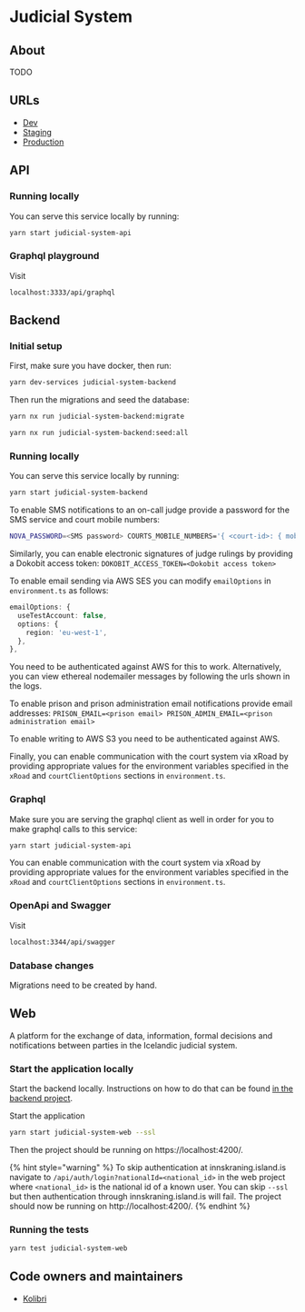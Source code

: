 # Judicial System

## About

TODO

## URLs

- [Dev](https://judicial-system.dev01.devland.is)
- [Staging](https://judicial-system.staging01.devland.is)
- [Production](https://rettarvorslugatt.island.is)

## API

### Running locally

You can serve this service locally by running:

```bash
yarn start judicial-system-api
```

### Graphql playground

Visit

```text
localhost:3333/api/graphql
```

## Backend

### Initial setup

First, make sure you have docker, then run:

```bash
yarn dev-services judicial-system-backend
```

Then run the migrations and seed the database:

```bash
yarn nx run judicial-system-backend:migrate
```

```bash
yarn nx run judicial-system-backend:seed:all
```

### Running locally

You can serve this service locally by running:

```bash
yarn start judicial-system-backend
```

To enable SMS notifications to an on-call judge provide a password for the SMS service and court mobile numbers:

```bash
NOVA_PASSWORD=<SMS password> COURTS_MOBILE_NUMBERS='{ <court-id>: { mobileNumbers: <judge mobile number> } }' yarn start judicial-system-backend
```

Similarly, you can enable electronic signatures of judge rulings by providing a Dokobit access token: `DOKOBIT_ACCESS_TOKEN=<Dokobit access token>`

To enable email sending via AWS SES you can modify `emailOptions` in `environment.ts` as follows:

```typescript
emailOptions: {
  useTestAccount: false,
  options: {
    region: 'eu-west-1',
  },
},
```

You need to be authenticated against AWS for this to work. Alternatively, you can view ethereal nodemailer messages by following the urls shown in the logs.

To enable prison and prison administration email notifications provide email addresses: `PRISON_EMAIL=<prison email> PRISON_ADMIN_EMAIL=<prison administration email>`

To enable writing to AWS S3 you need to be authenticated against AWS.

Finally, you can enable communication with the court system via xRoad by providing appropriate values for the environment variables specified in the `xRoad` and `courtClientOptions` sections in `environment.ts`.

### Graphql

Make sure you are serving the graphql client as well in order for you to make graphql calls to this service:

```bash
yarn start judicial-system-api
```

You can enable communication with the court system via xRoad by providing appropriate values for the environment variables specified in the `xRoad` and `courtClientOptions` sections in `environment.ts`.

### OpenApi and Swagger

Visit

```bash
localhost:3344/api/swagger
```

### Database changes

Migrations need to be created by hand.

## Web

A platform for the exchange of data, information, formal decisions and notifications between parties in the Icelandic judicial system.

### Start the application locally

Start the backend locally. Instructions on how to do that can be found [in the backend project](projects/judicial-system/backend.md).

Start the application

```bash
yarn start judicial-system-web --ssl
```

Then the project should be running on https://localhost:4200/.

{% hint style="warning" %}
To skip authentication at innskraning.island.is navigate to `/api/auth/login?nationalId=<national_id>` in the web project where `<national_id>` is the national id of a known user.
You can skip `--ssl` but then authentication through innskraning.island.is will fail. The project should now be running on http://localhost:4200/.
{% endhint %}

### Running the tests

```bash
yarn test judicial-system-web
```

## Code owners and maintainers

- [Kolibri](https://github.com/orgs/island-is/teams/kolibri/members)
